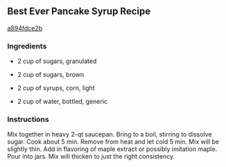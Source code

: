 ## Best Ever Pancake Syrup Recipe

[a894fdce2b](http://cookeatshare.com/recipes/best-ever-pancake-syrup-16739)

### Ingredients

 - 2 cup of sugars, granulated

 - 2 cup of sugars, brown

 - 2 cup of syrups, corn, light

 - 2 cup of water, bottled, generic

### Instructions

Mix together in heavy 2-qt saucepan. Bring to a boil, stirring to dissolve sugar. Cook about 5 min. Remove from heat and let cold 5 min. Mix will be slightly thin. Add in flavoring of maple extract or possibly imitation maple. Pour into jars. Mix will thicken to just the right consistency.